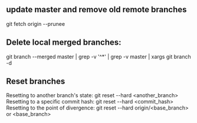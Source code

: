 ## update master and remove old remote branches
git fetch origin --prunee

## Delete local merged branches: 
git branch --merged master | grep -v '^\*' | grep -v master | xargs git branch -d

## Reset branches
Resetting to another branch's state: git reset --hard <another_branch>
Resetting to a specific commit hash: git reset --hard <commit_hash>
Resetting to the point of divergence: git reset --hard origin/<base_branch> or <base_branch>